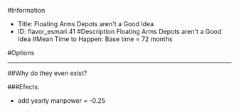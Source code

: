 #Information
 - Title: Floating Arms Depots aren't a Good Idea
 - ID: flavor_esmari.41
#Description
Floating Arms Depots aren't a Good Idea
#Mean Time to Happen:
Base time = 72 months

#Options

___
##Why do they even exist?

###Efects:<ul><li>add yearly manpower = -0.25</li></ul>
